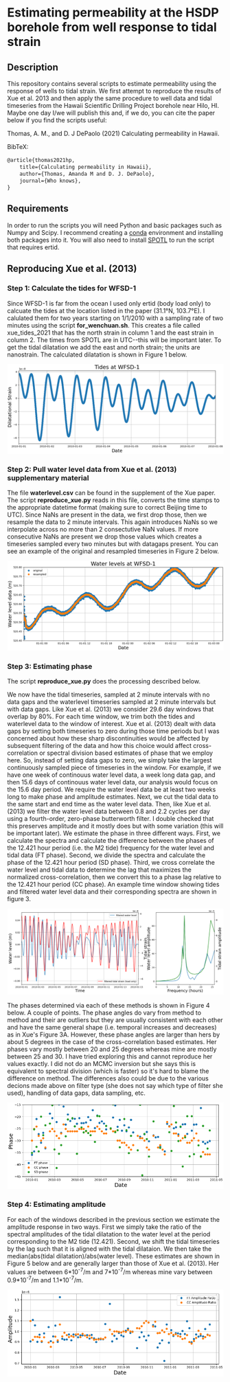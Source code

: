 # Estimating permeability at the HSDP borehole from well response to tidal strain

## Description

This repository contains several scripts to estimate permeability using the response of wells to tidal strain.  We first attempt to reproduce the results of Xue et al. 2013 and then apply the same procedure to well data and tidal timeseries from the Hawaii Scientific Drilling Project borehole near Hilo, HI.  Maybe one day I/we will publish this and, if we do, you can cite the paper below if you find the scripts useful:

Thomas, A. M., and D. J DePaolo (2021) Calculating permeability in Hawaii.

BibTeX:

    @article{thomas2021hp,
        title={Calculating permeability in Hawaii},
        author={Thomas, Amanda M and D. J. DePaolo},
        journal={Who knows},
    }

## Requirements

In order to run the scripts you will need Python and basic packages such as Numpy and Scipy.  I recommend creating a [conda](https://docs.conda.io/en/latest/) environment and installing both packages into it.  You will also need to install [SPOTL](https://igppweb.ucsd.edu/~agnew/Spotl/spotlmain.html) to run the script that requires ertid.  

## Reproducing Xue et al. (2013)

### Step 1: Calculate the tides for WFSD-1 

Since WFSD-1 is far from the ocean I used only ertid (body load only) to calcuate the tides at the location listed in the paper (31.1°N, 103.7°E).  I calulated them for two years starting on 1/1/2010 with a sampling rate of two minutes using the script **for\_wenchuan.sh**.  This creates a file called xue_tides_2021 that has the north strain in column 1 and the east strain in column 2.  The times from SPOTL are in UTC--this will be important later.  To get the tidal dilatation we add the east and north strain; the units are nanostrain.  The calculated dilatation is shown in Figure 1 below.

![Figure 1](wfsd_tides.png)

### Step 2: Pull water level data from Xue et al. (2013) supplementary material

The file **waterlevel.csv** can be found in the supplement of the Xue paper.  The script **reproduce\_xue.py** reads in this file, converts the time stamps to the appropriate datetime format (making sure to correct Beijing time to UTC).  Since NaNs are present in the data, we first drop those, then we resample the data to 2 minute intervals.  This again introduces NaNs so we interpolate across no more than 2 consectutive NaN values.  If more consecutive NaNs are present we drop those values which creates a timeseries sampled every two minutes but with datagaps present.  You can see an example of the original and resampled timeseries in Figure 2 below.

![Figure 2](wfsd_water_level.png)

### Step 3: Estimating phase

The script **reproduce\_xue.py** does the processing described below.

We now have the tidal timeseries, sampled at 2 minute intervals with no data gaps and the waterlevel timeseries sampled at 2 minute intervals but with data gaps.  Like Xue et al. (2013) we consider 29.6 day windows that overlap by 80%.  For each time window, we trim both the tides and waterlevel data to the window of interest.  Xue et al. (2013) dealt with data gaps by setting both timeseries to zero during those time periods but I was concerned about how these sharp discontinuities would be affected by subsequent filtering of the data and how this choice would affect cross-correlation or spectral division based estimates of phase that we employ here.  So, instead of setting data gaps to zero, we simply take the largest continuously sampled piece of timeseries in the window.  For example, if we have one week of continouus water level data, a week long data gap, and then 15.6 days of continouus water level data, our analysis would focus on the 15.6 day period.  We require the water level data be at least two weeks long to make phase and amplitude estimates.  Next, we cut the tidal data to the same start and end time as the water level data. Then, like Xue et al. (2013) we filter the water level data between 0.8 and 2.2 cycles per day using a fourth-order, zero-phase butterworth filter.  I double checked that this preserves amplitude and it mostly does but with some variation (this will be important later).  We estimate the phase in three different ways.  First, we calculate the spectra and calculate the difference between the phases of the 12.421 hour period (i.e. the M2 tide) frequency for the water level and tidal data (FT phase).  Second, we divide the spectra and calculate the phase of the 12.421 hour period (SD phase).  Third, we cross correlate the water level and tidal data to determine the lag that maximizes the normalized cross-correlation, then we convert this to a phase lag relative to the 12.421 hour period (CC phase).  An example time window showing tides and filtered water level data and their corresponding spectra are shown in figure 3.

![Figure 3](tides_wl_example.png)

The phases determined via each of these methods is shown in Figure 4 below.  A couple of points.  The phase angles do vary from method to method and their are outliers but they are usually consistent with each other and have the same general shape (i.e. temporal increases and decreases) as in Xue's Figure 3A.  However, these phase angles are larger than hers by about 5 degrees in the case of the cross-correlation based estimates.  Her phases vary mostly between 20 and 25 degrees whereas mine are mostly between 25 and 30.  I have tried exploring this and cannot reproduce her values exactly.  I did not do an MCMC inversion but she says this is equivalent to spectral division (which is faster) so it's hard to blame the difference on method.  The differences also could be due to the various decions made above on filter type (she does not say which type of filter she used), handling of data gaps, data sampling, etc.

![Figure 4](wfsd_phases.png)

### Step 4: Estimating amplitude

For each of the windows described in the previous section we estimate the amplitude response in two ways.  First we simply take the ratio of the spectral amplitudes of the tidal dilatation to the water level at the period corresponding to the M2 tide (12.421).  Second, we shift the tidal timeseries by the lag such that it is aligned with the tidal dilataion.  We then take the median(abs(tidal dilatation)/abs(water level).  These estimates are shown in Figure 5 below and are generally larger than those of Xue et al. (2013).  Her values are between 6\*10<sup>-7</sup>/m and 7\*10<sup>-7</sup>/m whereas mine vary between 0.9\*10<sup>-7</sup>/m and 1.1\*10<sup>-7</sup>/m.  

![Figure 5](wfsd_amps.png)

